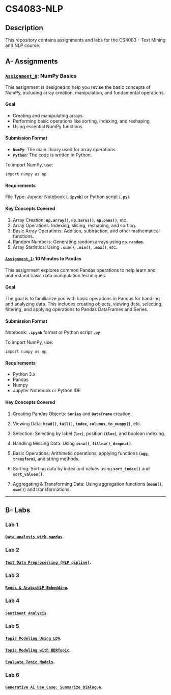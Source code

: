 # CS4083-NLP

## Description
This repository contains assignments and labs for the CS4083 - Text Mining and NLP course.

## A- Assignments

### [`Assignment_0`](https://github.com/GDHadeel/CS4083-NLP/blob/main/assignments/assignment_0.ipynb): NumPy Basics
This assignment is designed to help you revise the basic concepts of NumPy, including array creation, manipulation, and fundamental operations.

#### Goal
- Creating and manipulating arrays
- Performing basic operations like sorting, indexing, and reshaping
- Using essential NumPy functions

#### Submission Format
- **`NumPy`**: The main library used for array operations.
- **`Python`**: The code is written in Python.

To import NumPy, use:
```
import numpy as np
```

#### Requirements
File Type: Jupyter Notebook (**`.ipynb`**) or Python script (**`.py`**).

#### Key Concepts Covered
1. Array Creation: **`np.array()`**, **`np.zeros()`**, **`np.ones()`**, etc.
2. Array Operations: Indexing, slicing, reshaping, and sorting.
3. Basic Array Operations: Addition, subtraction, and other mathematical functions.
4. Random Numbers: Generating random arrays using **`np.random`**.
5. Array Statistics: Using **`.sum()`**, **`.min()`**, **`.max()`**, etc.



#### [`Assignment_1`](https://github.com/GDHadeel/CS4083-NLP/blob/main/assignments/Assignment_1.ipynb): 10 Minutes to Pandas
This assignment explores common Pandas operations to help learn and understand basic data manipulation techniques.

#### Goal
The goal is to familiarize you with basic operations in Pandas for handling and analyzing data. This includes creating objects, viewing data, selecting, filtering, and applying operations to Pandas DataFrames and Series.

#### Submission Format
Notebook: **`.ipynb`** format or Python script **`.py`**

To import NumPy, use:
```
import numpy as np
```

#### Requirements
- Python 3.x
- Pandas
- Numpy
- Jupyter Notebook or Python IDE

#### Key Concepts Covered
1. Creating Pandas Objects:
**`Series`** and **`DataFrame`** creation.

2. Viewing Data:
**`head()`**, **`tail()`**, **`index`**, **`columns`**, **`to_numpy()`**, etc.

3. Selection:
Selecting by label (**`loc`**), position (**`iloc`**), and boolean indexing.

4. Handling Missing Data:
Using **`isna()`**, **`fillna()`**, **`dropna()`**.

5. Basic Operations:
Arithmetic operations, applying functions (**`agg`**, **`transform`**), and string methods.

6. Sorting:
Sorting data by index and values using **`sort_index()`** and **`sort_values()`**.

7. Aggregating & Transforming Data:
Using aggregation functions (**`mean()`**, **`sum()`**) and transformations.

---

## B- Labs

### Lab 1
#### [`Data analysis with pandas`](https://github.com/GDHadeel/CS4083-NLP/blob/main/Labs/Data%20analysis%20with%20pandas.ipynb).

### Lab 2
#### [`Text Data Preprocessing (NLP pipline)`](https://github.com/GDHadeel/CS4083-NLP/blob/main/Labs/Lab2NLPpipeline.ipynb).

### Lab 3
#### [`Regex & ArabicNLP Embedding`](https://github.com/GDHadeel/CS4083-NLP/blob/main/Labs/Lab3_Word_Embedding.ipynb).

### Lab 4
#### [`Sentiment Analysis`](https://github.com/GDHadeel/CS4083-NLP/blob/main/Labs/Lab_4_Sentiment_Analysis.ipynb).

### Lab 5
#### [`Topic Modeling Using LDA`](https://github.com/GDHadeel/CS4083-NLP/blob/main/Labs/Lab5_Introduction_to_Topic_Modeling.ipynb).

#### [`Topic Modeling with BERTopic`](https://github.com/GDHadeel/CS4083-NLP/blob/main/Labs/Lab5_Topic_Modeling_with_BERTopic.ipynb).

#### [`Evaluate Topic Models`](https://github.com/GDHadeel/CS4083-NLP/blob/main/Labs/Lab5_Evaluate_Topic_Models.ipynb).

### Lab 6
#### [`Generative AI Use Case: Summarize Dialogue`](https://github.com/GDHadeel/CS4083-NLP/blob/main/Labs/Lab_6_summarize_dialogue.ipynb).







